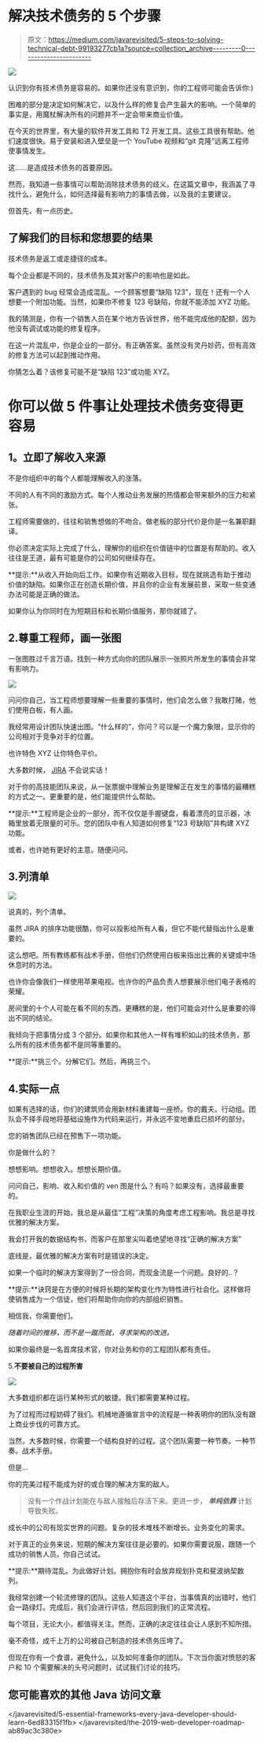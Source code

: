 # 解决技术债务的 5 个步骤

> 原文：<https://medium.com/javarevisited/5-steps-to-solving-technical-debt-99193277cb1a?source=collection_archive---------0----------------------->

![](img/767509d4f664595ead9d5c68c9e52d6f.png)

认识到你有技术债务是容易的。如果你还没有意识到，你的工程师可能会告诉你:)

困难的部分是决定如何解决它，以及什么样的修复会产生最大的影响。一个简单的事实是，用魔杖解决所有的问题并不一定会带来商业价值。

在今天的世界里，有大量的软件开发工具和 T2 开发工具。这些工具很有帮助。他们速度很快。易于安装和进入壁垒是一个 YouTube 视频和“git 克隆”远离工程师使事情发生。

这……是造成技术债务的首要原因。

然而，我知道一些事情可以帮助消除技术债务的歧义。在这篇文章中，我涵盖了寻找什么，避免什么，如何选择最有影响力的事情去做，以及我的主要建议。

但首先，有一点历史。

## 了解我们的目标和您想要的结果

技术债务是返工或走捷径的成本。

每个企业都是不同的，技术债务及其对客户的影响也是如此。

客户遇到的 bug 经常会造成混乱。一个顾客想要“缺陷 123”，现在！还有一个人想要一个附加功能。当然，如果你不修复 123 号缺陷，你就不能添加 XYZ 功能。

我的猜测是，你有一个销售人员在某个地方告诉世界，他不能完成他的配额，因为他没有调试或功能的修复程序。

在这一片混乱中，你是企业的一部分。有正确答案。虽然没有灵丹妙药，但有高效的修复方法可以起到推动作用。

你猜怎么着？该修复可能不是“缺陷 123”或功能 XYZ。

# 你可以做 5 件事让处理技术债务变得更容易

## **1。立即了解收入来源**

不是你组织中的每个人都能理解收入的涨落。

不同的人有不同的激励方式。每个人推动业务发展的热情都会带来额外的压力和紧张。

工程师需要做的，往往和销售想做的不吻合。做老板的部分代价是你是一名兼职翻译。

你必须决定实际上完成了什么，理解你的组织在价值链中的位置是有帮助的。收入往往是王道，最有可能是你的公司如何继续存在。

**提示:**从收入开始向后工作。如果你有近期收入目标，现在就挑选有助于推动价值的缺陷。如果你正在创造长期价值，并且你的企业有发展前景，采取一些变通办法可能是正确的做法。

如果你认为你同时在为短期目标和长期价值服务，那你就错了。

## 2.**尊重工程师，画一张图**

一张图胜过千言万语。找到一种方式向你的团队展示一张照片所发生的事情会非常有影响力。

![](img/1042ffea70d7e2693ce7378f1c10574a.png)

问问你自己，当工程师想要理解一些重要的事情时，他们会怎么做？我敢打赌，他们使用白板，有人画。

我经常用设计团队快速出图。“什么样的”，你问？可以是一个魔力象限，显示你的公司相对于竞争对手的位置。

也许特色 XYZ 让你特色平价。

大多数时候， [JIRA](https://javarevisited.blogspot.com/2020/08/top-5-courses-to-learn-jira-for.html) 不会说实话！

对于你的高技能团队来说，从一张票据中理解业务是理解正在发生的事情的最糟糕的方式之一。更重要的是，他们能提供什么帮助。

**提示:**工程师是企业的一部分，而不仅仅是手握键盘，看着漂亮的显示器，冰箱里放着无限量的可乐。您的团队中有人知道如何修复“123 号缺陷”并构建 XYZ 功能。

或者，也许她有更好的主意。随便问问。

## 3.**列清单**

![](img/d79297718b5fc6502e43fcf662641e7e.png)

说真的，列个清单。

虽然 JIRA 的排序功能很酷，你可以投影给所有人看，但它不能代替指出什么是重要的。

这么想吧。所有教练都有战术手册，但他们仍然使用白板来指出比赛的关键或中场休息时的方法。

也许你会像我们一样使用苹果电视。也许你的产品负责人想要展示他们电子表格的荣耀。

房间里的十个人可能在看不同的东西。更糟糕的是，他们可能会对什么是重要的得出不同的结论。

我倾向于把事情分成 3 个部分。如果你和其他人一样有堆积如山的技术债务，那么所有的技术债务都不是同等重要的。

**提示:**挑三个。分解它们。然后，再挑三个。

## 4.**实际一点**

如果有选择的话，你们的建筑师会用新材料重建每一座桥。你的戴夫。行动组。团队会不择手段地将基础设施作为代码来运行，并永远不变地重启已损坏的部分。

您的销售团队已经在预售下一项功能。

你是做什么的？

想想影响。想想收入。想想长期价值。

问问自己，影响、收入和价值的 ven 图是什么？有吗？如果没有，选择最重要的。

在我职业生涯的开始，我总是从最佳“工程”决策的角度考虑工程影响。我总是寻找优雅的解决方案。

我会打开我的数据结构书，而客户在那里尖叫着绝望地寻找“正确的解决方案”

底线是，最优雅的解决方案有时是错误的决定。

如果一个临时的解决方案得到了一份合同，而现金流是一个问题。良好的..？

**提示:**诀窍是在方便的时候将长期的架构变化作为特性进行社会化。这样做将使销售成为一个信徒，他们将帮助你向你的内部组织销售。

相信我，你需要他们。

*随着时间的推移，而不是一蹴而就，寻求架构的改进。*

如果你最终是一名首席技术官，你对业务和你的工程团队都有责任。

5.**不要被自己的过程所害**

![](img/e474fdb34d3b1ffda6750b393240ef61.png)

大多数组织都在运行某种形式的敏捷。我们都需要某种过程。

为了过程而过程妨碍了我们。机械地遵循宣言中的流程是一种表明你的团队没有跟上商业步伐的可靠方式。

当然，大多数时候，你需要一个结构良好的过程。这个团队需要一种节奏。一种节奏。战术手册。

但是…

你的完美过程不能成为好的或合理的解决方案的敌人。

> 没有一个作战计划能在与敌人接触后存活下来。更进一步， ***单纯依靠*** 计划导致失败。

成长中的公司有现实世界的问题。复杂的技术堆栈不断增长。业务变化的需求。

对于真正的业务来说，短期的解决方案往往是必要的。如果你需要说服，跟随一个成功的销售人员。你自己试试。

**提示:**期待混乱。为此做好计划。拥抱你有时会放弃规划扑克和斐波纳契数列。

我经常创建一个轮流修理的团队。这些人知道这个平台，当事情真的出错时，他们会一路绿灯。完成后，我们会进行评估，然后回到我们的正常流程。

每个项目，无论大小，都值得关注。然而，正确的决定往往会让人感到不知所措。

毫不奇怪，成千上万的公司被自己制造的技术债务压垮了。

但现在你有一个食谱，避免什么，以及如何准备你的团队。下次当你面对愤怒的客户和 10 个需要解决的头号问题时，试试我们讨论的技巧。

## 您可能喜欢的其他 Java 访问文章

</javarevisited/5-essential-frameworks-every-java-developer-should-learn-6ed83315f1fb>  </javarevisited/the-2019-web-developer-roadmap-ab89ac3c380e> 